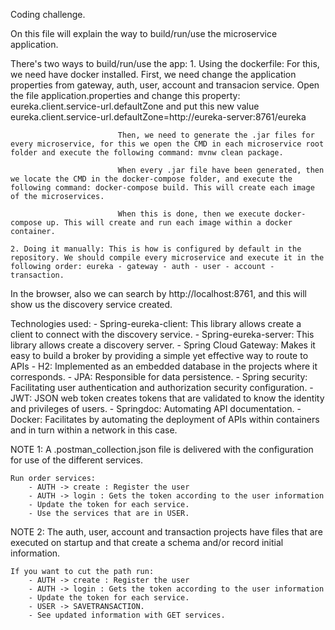 Coding challenge.

On this file will explain the way to build/run/use the microservice application.

There's two ways to build/run/use the app:
	1. Using the dockerfile: For this, we need have docker installed. First, we need change the application properties from
							gateway, auth, user, account and transacion service. Open the file application.properties and change this property: eureka.client.service-url.defaultZone and put this new value eureka.client.service-url.defaultZone=http://eureka-server:8761/eureka

							Then, we need to generate the .jar files for every microservice, for this we open the CMD in each microservice root folder and execute the following command: mvnw clean package.

							When every .jar file have been generated, then we locate the CMD in the docker-compose folder, and execute the following command: docker-compose build. This will create each image of the microservices.	

							When this is done, then we execute docker-compose up. This will create and run each image within a docker container. 						

	2. Doing it manually: This is how is configured by default in the repository. We should compile every microservice and execute it in the following order: eureka - gateway - auth - user - account - transaction.

In the browser, also we can search by http://localhost:8761, and this will show us the discovery service created.

Technologies used: 
	- Spring-eureka-client: This library allows create a client to connect with the discovery service.
	- Spring-eureka-server: This library allows create a discovery server.
	- Spring Cloud Gateway: Makes it easy to build a broker by providing a simple yet effective way to route to APIs
        - H2: Implemented as an embedded database in the projects where it corresponds.
        - JPA: Responsible for data persistence.
        - Spring security: Facilitating user authentication and authorization security configuration.
        - JWT: JSON web token creates tokens that are validated to know the identity and privileges of users.
	- Springdoc: Automating API documentation.
        - Docker: Facilitates by automating the deployment of APIs within containers and in turn within a network in this case.

NOTE 1: A .postman_collection.json file is delivered with the configuration for use of the different services.

	Run order services: 
		- AUTH -> create : Register the user
		- AUTH -> login : Gets the token according to the user information
		- Update the token for each service.
		- Use the services that are in USER.

NOTE 2: The auth, user, account and transaction projects have files that are executed on startup and that create a schema and/or record initial information.

	If you want to cut the path run: 
		- AUTH -> create : Register the user
		- AUTH -> login : Gets the token according to the user information
		- Update the token for each service.
		- USER -> SAVETRANSACTION.
		- See updated information with GET services.